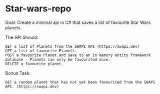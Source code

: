 # Star-wars-repo
Goal: Create a minimal api in C# that saves a list of favourite Star Wars planets.

The API Should:

    GET a list of Planets from the SWAPI API (https://swapi.dev)
    GET a list of favourite Planets
    POST a favourite Planet and save to an in memory entity framework database - Planets can only be favourited once.
    DELETE a favourite planet.

Bonus Task:

    GET a random planet that has not yet been favourited from the SWAPI API. (https://swapi.dev)
